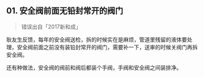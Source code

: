 ## 01. 安全阀前面无铅封常开的阀门
> 错误出自「2017新和成」

耿友生反馈，每年的安全阀送检，拆的时候实在是麻烦，管道里残留的液体要处理，安全阀前面之前没有装铅封常开的阀门，需要补一下，送审的时候关阀门再拆安全阀。

还有种做法，安全阀的阀前和阀后都装个手阀，手阀和安全阀之间装排净。



